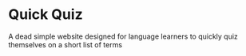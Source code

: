 # Quick Quiz
A dead simple website designed for language learners to quickly quiz themselves on a short list of terms
